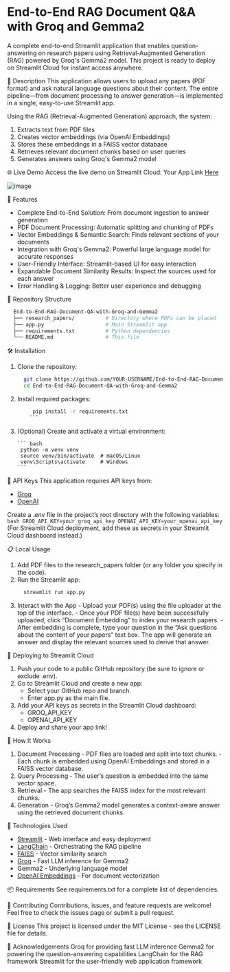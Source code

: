 # End-to-End RAG Document Q&A with Groq and Gemma2
A complete end-to-end Streamlit application that enables question-answering on research papers using Retrieval-Augmented Generation (RAG) powered by Groq's Gemma2 model. This project is ready to deploy on Streamlit Cloud for instant access anywhere.

📝 Description
This application allows users to upload any papers (PDF format) and ask natural language questions about their content. The entire pipeline—from document processing to answer generation—is implemented in a single, easy-to-use Streamlit app.

Using the RAG (Retrieval-Augmented Generation) approach, the system:

1. Extracts text from PDF files
2. Creates vector embeddings (via OpenAI Embeddings)
3. Stores these embeddings in a FAISS vector database
4. Retrieves relevant document chunks based on user queries
5. Generates answers using Groq's Gemma2 model

🌐 Live Demo
Access the live demo on Streamlit Cloud:
Your App Link [Here](https://end-to-end-rag-document-q-a-with-groq-and-gemma2-fjkivy2gnwufn.streamlit.app/)

![image](https://github.com/user-attachments/assets/e00a8d06-7b3f-4cc7-899a-265fcde825f7)

🚀 Features
  - Complete End-to-End Solution: From document ingestion to answer generation
  - PDF Document Processing: Automatic splitting and chunking of PDFs
  - Vector Embeddings & Semantic Search: Finds relevant sections of your documents
  - Integration with Groq's Gemma2: Powerful large language model for accurate responses
  - User-Friendly Interface: Streamlit-based UI for easy interaction
  - Expandable Document Similarity Results: Inspect the sources used for each answer
  - Error Handling & Logging: Better user experience and debugging

📂 Repository Structure
  ``` bash
    End-to-End-RAG-Document-QA-with-Groq-and-Gemma2
    ├── research_papers/          # Directory where PDFs can be placed
    ├── app.py                    # Main Streamlit app
    ├── requirements.txt          # Python dependencies
    └── README.md                 # This file
  ```

🛠️ Installation
1. Clone the repository:
    ``` bash
      git clone https://github.com/YOUR-USERNAME/End-to-End-RAG-Document-QA-with-Groq-and-Gemma2.git
      cd End-to-End-RAG-Document-QA-with-Groq-and-Gemma2
    ```

2. Install required packages:
   ``` bash
        pip install -r requirements.txt 
       ```
3. (Optional) Create and activate a virtual environment:
   
       ``` bash
        python -m venv venv
        source venv/bin/activate  # macOS/Linux
        venv\Scripts\activate     # Windows
       ```

  🔑 API Keys
  This application requires API keys from:
  - [Groq](https://console.groq.com/playground)
  - [OpenAI](https://platform.openai.com/docs/overview)

Create a .env file in the project’s root directory with the following variables:
    ``` bash
      GROQ_API_KEY=your_groq_api_key
      OPENAI_API_KEY=your_openai_api_key
    ```
(For Streamlit Cloud deployment, add these as secrets in your Streamlit Cloud dashboard instead.)

📋 Local Usage
  1. Add PDF files to the research_papers folder (or any folder you specify in the code).
  2. Run the Streamlit app:
      ``` bash
        streamlit run app.py
      ```
  3. Interact with the App
    - Upload your PDF(s) using the file uploader at the top of the interface.
    - Once your PDF file(s) have been successfully uploaded, click “Document Embedding” to index your research papers.
    - After embedding is complete, type your question in the “Ask questions about the content of your papers” text box.
  The app will generate an answer and display the relevant sources used to derive that answer.

🚀 Deploying to Streamlit Cloud
  1. Push your code to a public GitHub repository (be sure to ignore or exclude .env).
  2. Go to Streamlit Cloud and create a new app:
      - Select your GitHub repo and branch.
      - Enter app.py as the main file.
  3. Add your API keys as secrets in the Streamlit Cloud dashboard:
      - GROQ_API_KEY
      - OPENAI_API_KEY
  4. Deploy and share your app link!

🧩 How It Works
  1. Document Processing
    - PDF files are loaded and split into text chunks.
    - Each chunk is embedded using OpenAI Embeddings and stored in a FAISS vector database.
  2. Query Processing
    - The user’s question is embedded into the same vector space.
  3. Retrieval
    - The app searches the FAISS index for the most relevant chunks.
  4. Generation
    - Groq’s Gemma2 model generates a context-aware answer using the retrieved document chunks.

🔧 Technologies Used
- [Streamlit](https://streamlit.io/) - Web interface and easy deployment
- [LangChain](https://www.langchain.com/) - Orchestrating the RAG pipeline
- [FAISS](https://github.com/facebookresearch/faiss) - Vector similarity search
- [Groq](https://groq.com/) - Fast LLM inference for Gemma2
- Gemma2 - Underlying language model
- [OpenAI Embeddings](https://platform.openai.com/docs/guides/embeddings) - For document vectorization

📦 Requirements
  See requirements.txt for a complete list of dependencies.
    
🤝 Contributing
    Contributions, issues, and feature requests are welcome!
    Feel free to check the issues page or submit a pull request.

📄 License
    This project is licensed under the MIT License - see the LICENSE file for details.
    
🙏 Acknowledgements
    Groq for providing fast LLM inference
    Gemma2 for powering the question-answering capabilities
    LangChain for the RAG framework
    Streamlit for the user-friendly web application framework
          
